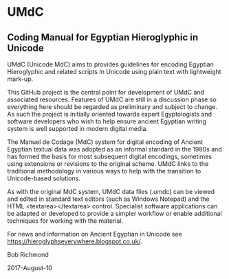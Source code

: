 # UMdC
## Coding Manual for Egyptian Hieroglyphic in Unicode

UMdC (Unicode MdC) aims to provides guidelines for encoding Egyptian Hieroglyphic and related scripts
In Unicode using plain text with lightweight mark-up. 

This GitHub project is the central point for development of UMdC and associated resources. Features of UMdC are still
in a discussion phase so everything here should be regarded as preliminary and subject to change.
As such the project is initially oriented towards expert Egyptologists and software developers who wish to
help ensure ancient Egyptian writing system is well supported in modern digital media.

The Manuel de Codage (MdC) system for digital encoding of Ancient Egyptian textual data
was adopted as an informal standard in the 1980s and has formed the basis for most subsequent
digital encodings, sometimes using extensions or revisions to the original scheme. UMdC links to the traditional 
methodology in various ways to help with the transition to Unicode-based solutions.

As with the original MdC system, UMdC data files (.umdc) can be viewed and edited in standard text editors 
(such as Windows Notepad) and the HTML &lt;textarea>&lt;/textarea> control. Specialist software applications can
be adapted or developed to provide a simpler workflow or enable additional techniques for working with the material.

For news and information on Ancient Egyptian in Unicode see https://hieroglyphseverywhere.blogspot.co.uk/.

Bob Richmond

2017-August-10